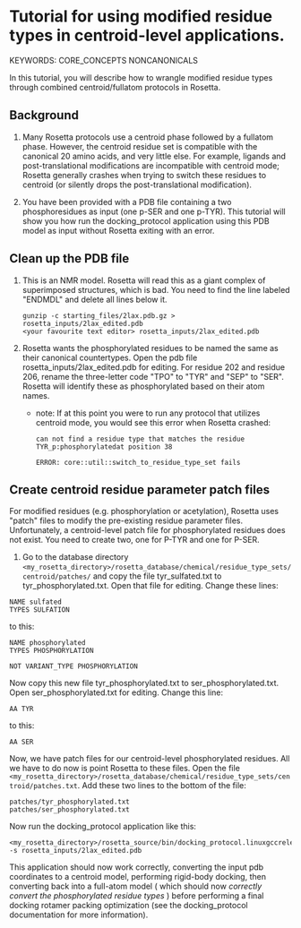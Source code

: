 # Tutorial for using modified residue types in centroid-level applications.

KEYWORDS: CORE_CONCEPTS NONCANONICALS

In this tutorial, you will describe how to wrangle modified residue types through combined centroid/fullatom protocols in Rosetta.

##  Background

1. Many Rosetta protocols use a centroid phase followed by a fullatom phase.  However, the centroid residue set is compatible with the canonical 20 amino acids, and very little else.  For example, ligands and post-translational modifications are incompatible with centroid mode; Rosetta generally crashes when trying to switch these residues to centroid (or silently drops the post-translational modification).

2. You have been provided with a PDB file containing a two phosphoresidues as input (one p-SER and one p-TYR). This tutorial will show you how run the docking\_protocol application using this PDB model as input without Rosetta exiting with an error.

## Clean up the PDB file

1. This is an NMR model. Rosetta will read this as a giant complex of superimposed structures, which is bad. You need to find the line labeled "ENDMDL" and delete all lines below it.
    ```
    gunzip -c starting_files/2lax.pdb.gz > rosetta_inputs/2lax_edited.pdb
    <your favourite text editor> rosetta_inputs/2lax_edited.pdb
    ```

2. Rosetta wants the phosphorylated residues to be named the same as their canonical countertypes. Open the pdb file rosetta\_inputs/2lax\_edited.pdb for editing. For residue 202 and residue 206, rename the three-letter code "TPO" to "TYR" and "SEP" to "SER". Rosetta will identify these as phosphorylated based on their atom names.

    - note: If at this point you were to run any protocol that utilizes centroid mode, you would see this error when Rosetta crashed:
        ```
        can not find a residue type that matches the residue TYR_p:phosphorylatedat position 38

        ERROR: core::util::switch_to_residue_type_set fails
        ```

## Create centroid residue parameter patch files

For modified residues (e.g. phosphorylation or acetylation), Rosetta uses "patch" files to modify the pre-existing residue parameter files. Unfortunately, a centroid-level patch file for phosphorylated residues does not exist. You need to create two, one for P-TYR and one for P-SER.
1. Go to the database directory ```<my_rosetta_directory>/rosetta_database/chemical/residue_type_sets/centroid/patches/``` and copy the file tyr_sulfated.txt to tyr_phosphorylated.txt. Open that file for editing. Change these lines:
```
NAME sulfated
TYPES SULFATION
```
to this:
```
NAME phosphorylated
TYPES PHOSPHORYLATION

NOT VARIANT_TYPE PHOSPHORYLATION 
```
Now copy this new file tyr_phosphorylated.txt to ser_phosphorylated.txt. Open ser_phosphorylated.txt for editing. Change this line:
```
AA TYR
```
to this:
```
AA SER
```
Now, we have patch files for our centroid-level phosphorylated residues. All we have to do now is point Rosetta to these files. Open the file  ```<my_rosetta_directory>/rosetta_database/chemical/residue_type_sets/centroid/patches.txt```. Add these two lines to the bottom of the file:
```
patches/tyr_phosphorylated.txt
patches/ser_phosphorylated.txt
```
 Now run the docking_protocol application like this:
```
<my_rosetta_directory>/rosetta_source/bin/docking_protocol.linuxgccrelease -s rosetta_inputs/2lax_edited.pdb
```

This application should now work correctly, converting the input pdb coordinates to a centroid model, performing rigid-body docking, then converting back into a full-atom model ( which should now *correctly convert the phosphorylated residue types* ) before performing a final docking rotamer packing optimization (see the docking_protocol documentation for more information). 

